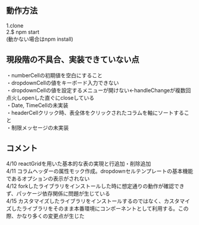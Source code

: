 ## 動作方法  
1.clone  
2.$ npm start  
(動かない場合はnpm install)

## 現段階の不具合、実装できていない点  
・numberCellの初期値を空白にすること  
・dropdownCellの値をキーボード入力できない  
・dropdownCellの値を設定するメニューが開けない←handleChangeが複数回点火しopenした直ぐにcloseしている  
・Date, TimeCellの未実装  
・headerCellクリック時、表全体をクリックされたコラムを軸にソートすること  
・制限メッセージの未実装

## コメント  
4/10 reactGridを用いた基本的な表の実現と行追加・削除追加  
4/11 コラムヘッダーの属性モック作成。dropdownセルテンプレートの基本機能であるオプションの表示がされない  
4/12 forkしたライブラリをインストールした時に想定通りの動作が確認できず、パッケージ依存関係に問題が生じている  
4/15 カスタマイズしたライブラリをインストールするのではなく、カスタマイズしたライブラリをそのまま本番環境にコンポーネントとして利用する。この際、かなり多くの変更点が生じた

